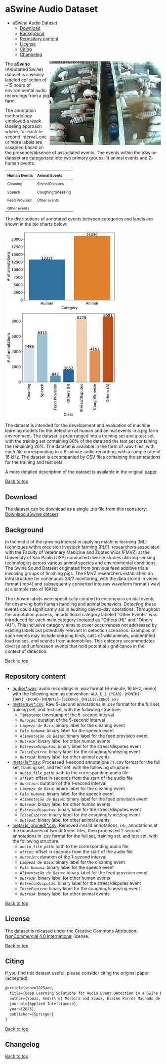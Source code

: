 # aSwine Audio Dataset

- [aSwine Audio Dataset](#aswine-audio-dataset)
  - [Download](#download)
  - [Background](#background)
  - [Repository content](#repository-content)
  - [License](#license)
  - [Citing](#citing)
  - [Changelog](#changelog)


<img src="fig_aswine_snapshot.png" alt="aSwine pig farm snapshot" title="aSwine pig farm snapshot" width=360 align="right" />

The **aSwine** (Annotated Swine) dataset is a weakly labeled collection of ~15 hours of environmental audio recordings from a pig farm. 

The annotation methodology employed a *weak* labeling approach where, for each 5-second interval, one or more labels are assigned based on the presence/absence of associated events. The events within the aSwine dataset are categorized into two primary groups: 1) animal events and 2) human events.

| <sub>Human Events</sub>   | <sub>Animal Events</sub>        |
| :---                      | :---                            |
| <sub>Cleaning</sub>       | <sub>Stress/Disputes</sub>      |
| <sub>Speech</sub>         | <sub>Coughing/Sneezing</sub>    |
| <sub>Feed Provision</sub> | <sub>Other events</sub>         |
| <sub>Other events</sub>   |                                 |

The distributions of annotated events between categories and labels are shown in the pie charts below:

<div style="overflow: auto;">
    <img src="fig_pie_chart_labels_human_animal_bar.png" alt="Image 1" width="360" style="float:left; margin-right:10px;">
    <img src="fig_pie_chart_labels_bar.png" alt="Image 2" width="360" style="float:left;">
</div>

The dataset is intended for the development and evaluation of machine learning models for the detection of human and animal events in a pig farm environment. The dataset is prearranged into a training set and a test set, with the training set containing 80% of the data and the test set containing the remaining 20%. The dataset is available in the form of .wav files, with each file corresponding to a 6-minute audio recording, with a sample rate of 16 kHz. The dataset is accompanied by CSV files containing the annotations for the training and test sets.

A more detailed description of the dataset is available in the original [paper](https://github.com/andremsouza/vision-aed-swine-barn-weak-labels).

[Back to top](#aswine-audio-dataset)

## Download

The dataset can be download as a single .zip file from this repository: [Downlaod aSwine dataset](https://github.com/andremsouza/aswine/archive/refs/heads/main.zip)

## Background

In the midst of the growing interest in applying machine learning (ML) techniques within precision livestock farming (PLF), researchers associated with the Faculty of Veterinary Medicine and Zootechnics (FMVZ) at the University of São Paulo (USP) conducted diverse studies utilizing sensing technologies across various animal species and environmental conditions. The Swine Sound Dataset originated from previous feed additive trials involving groups of finishing pigs. The FMVZ researchers established an infrastructure for continuous 24/7 monitoring, with the data stored in video format (.mp4) and subsequently converted into raw waveform format (.wav) at a sample rate of 16KHz.

The chosen labels were specifically curated to encompass crucial events for observing both human handling and animal behaviors. Detecting these events could significantly aid in auditing day-to-day operations. Throughout the annotation process, an additional category labeled "Other Events" was introduced for each main category (notated as "Others (H)" and "Others (A)"). This inclusive category aims to cover occurrences not addressed by existing labels but potentially relevant in detection scenarios. Examples of such events may include chirping birds, calls of wild animals, unidentified loud noises, and sounds from automobiles. This category accommodates diverse and unforeseen events that hold potential significance in the context of detection.

[Back to top](#aswine-audio-dataset)

## Repository content

- [audio/*.wav](audio/): audio recordings in .wav format (6-minute, 16 kHz, mono) with the following naming convention: `ALA_E_2_{YEAR}-{MONTH}-{DAY}_{HOUR}-{MINUTE}-{SECOND}_{MILLISECOND}.wav`
- [meta/raw/*.csv](meta/raw/): Raw 5-second annotations in .csv format for the full set, training set, and test set, with the following structure:
  - `Timestamp`: timestamp of the 5-second interval
  - *`Duração`*: duration of the 5-second interval
  - *`Limpeza de Baia`*: binary label for the cleaning event
  - *`Fala Humana`*: binary label for the speech event
  - *`Alimentação de Baias`*: binary label for the feed provision event
  - *`OutrosH`*: binary label for other human events
  - *`EstresseDisputas`*: binary label for the stress/disputes event
  - *`TosseEspirro`*: binary label for the coughing/sneezing event
  - *`OutrosA`*: binary label for other animal events
- [meta/1s/*.csv](meta/1s/): Processed 1-second annotations in .csv format for the full set, training set, and test set, with the following structure:
  - `audio_file_path`: path to the corresponding audio file
  - *`offset`*: offset in seconds from the start of the audio file
  - *`duration`*: duration of the 1-second interval
  - *`Limpeza de Baia`*: binary label for the cleaning event
  - *`Fala Humana`*: binary label for the speech event
  - *`Alimentação de Baias`*: binary label for the feed provision event
  - *`OutrosH`*: binary label for other human events
  - *`EstresseDisputas`*: binary label for the stress/disputes event
  - *`TosseEspirro`*: binary label for the coughing/sneezing event
  - *`OutrosA`*: binary label for other animal events
- [meta/1s_pruned/*.csv](meta/1s_pruned/): Removed invalid annotations, i.e., annotations at the boundaries of two different files, then processed 1-second annotations in .csv format for the full set, training set, and test set, with the following structure:
  - `audio_file_path`: path to the corresponding audio file
  - *`offset`*: offset in seconds from the start of the audio file
  - *`duration`*: duration of the 1-second interval
  - *`Limpeza de Baia`*: binary label for the cleaning event
  - *`Fala Humana`*: binary label for the speech event
  - *`Alimentação de Baias`*: binary label for the feed provision event
  - *`OutrosH`*: binary label for other human events
  - *`EstresseDisputas`*: binary label for the stress/disputes event
  - *`TosseEspirro`*: binary label for the coughing/sneezing event
  - *`OutrosA`*: binary label for other animal events

[Back to top](#aswine-audio-dataset)

## License

The dataset is released under the [Creative Commons Attribution-NonCommercial 4.0 International](https://creativecommons.org/licenses/by-nc/4.0/) license.

[Back to top](#aswine-audio-dataset)

## Citing

If you find this dataset useful, please consider citing the original paper (accepted):

```latex
@article{souza2025aed,
  title={Deep Learning Solutions for Audio Event Detection in a Swine Barn Using Environmental Audio and Weak Labels},
  author={Souza, Andr{\'e} Moreira and Sousa, Elaine Parros Machado de and Kobayashi, Livia Lissa and Tassoni, Lucas Andrietta and Garbossa, Cesar Augusto Pospissil and Ventura, Ricardo Vieira},
  journal={Applied Intelligence},
  year={2025},
  publisher={Springer}
}
```

[Back to top](#aswine-audio-dataset)

## Changelog

[Back to top](#aswine-audio-dataset)
